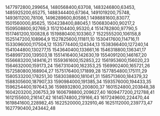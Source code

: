 1477972800,299654,
1480568400,63708,
1483246800,63453,
1485925200,65275,
1488344400,67364,
1491019200,75748,
1493611200,78106,
1496289600,80586,1
1498881600,83077,
1501560000,85625,
1504238400,88045,1
1506830400,90217,2
1509508800,92769,3
1512104400,95320,4
1514782800,97790,5
1517461200,100828,6
1519880400,103360,7
1522555200,106158,8
1525147200,108964,9
1527825600,111811,10
1530417600,114716,11
1533096000,117504,12
1535774400,124344,13
1538366400,127240,14
1541044800,130277,15
1543640400,133661,16
1546318800,136341,17
1548997200,139503,18
1551416400,142630,19
1554091200,146167,20
1556683200,149416,21
1559361600,152853,22
1561953600,156020,23
1564632000,159173,24
1567310400,162353,25
1569902400,165721,26
1572580800,168904,27
1575176400,171899,28
1577854800,175111,29
1580533200,178251,30
1583038800,181041,31
1585713600,184379,32
1588305600,187907,33
1590984000,191385,34
1593576000,194433,35
1596254400,197643,36
1598932800,200800,37
1601524800,203848,38
1604203200,206753,39
1606798800,209627,40
1609477200,212788,41
1612155600,216147,42
1614574800,219166,43
1617249600,224470,44
1619841600,228982,45
1622520000,232910,46
1625112000,239773,47
1627790400,243442,48
